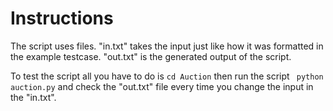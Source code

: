 # Instructions

The script uses files. "in.txt" takes the input just like how it was formatted in the example testcase. "out.txt" is the generated output of the script.

To test the script all you have to do is ```cd Auction``` then run the script ``` python auction.py``` and check the "out.txt" file every time you change the input in the "in.txt".
